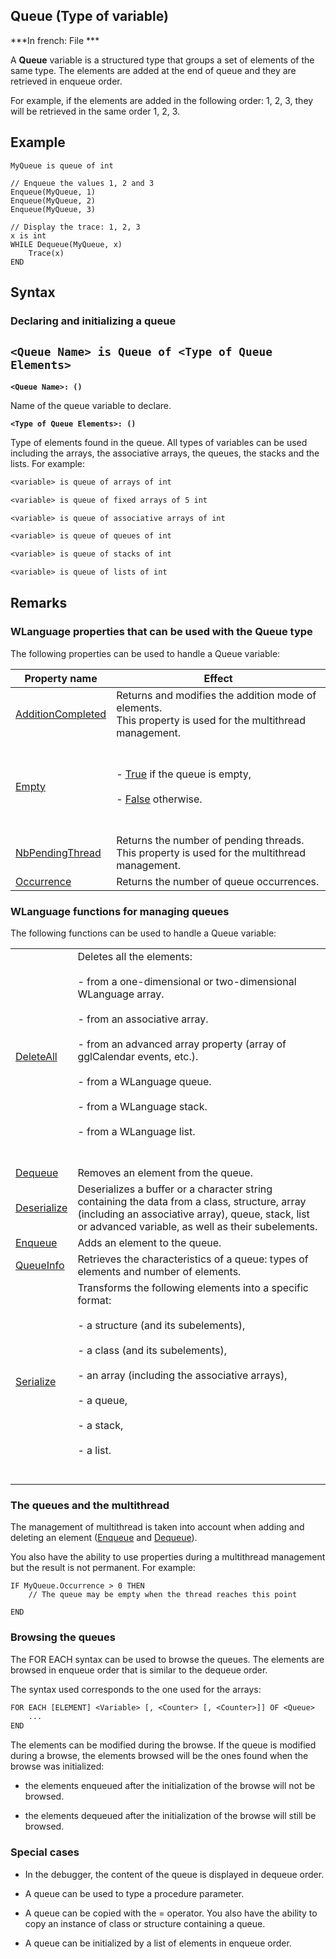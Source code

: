 


## Queue (Type of variable)

***In french: File ***
				



<a name="XUse"></a>
<a name="Use"></a>
<a name="description"></a>
A **Queue** variable is a structured type that groups a set of elements of the same type. The elements are added at the end of queue and they are retrieved in enqueue order.

For example, if the elements are added in the following order: 1, 2, 3, they will be retrieved in the same order 1, 2, 3.


<a name="Example1"></a>
<a name="sample_code"></a>

## Example


```wl
MyQueue is queue of int

// Enqueue the values 1, 2 and 3
Enqueue(MyQueue, 1)
Enqueue(MyQueue, 2)
Enqueue(MyQueue, 3)

// Display the trace: 1, 2, 3
x is int
WHILE Dequeue(MyQueue, x)
	Trace(x)
END
```

<a name="XSYNTAX"></a>
<a name="SYNTAX1"></a>

## Syntax

### Declaring and initializing a queue

`<Queue Name> is Queue of <Type of Queue Elements>`
---

**`<Queue Name>: ()`**

Name of the queue variable to declare.

**`<Type of Queue Elements>: ()`**

Type of elements found in the queue. 
All types of variables can be used including the arrays, the associative arrays, the queues, the stacks and the lists. For example: 


```txt
<variable> is queue of arrays of int

<variable> is queue of fixed arrays of 5 int

<variable> is queue of associative arrays of int

<variable> is queue of queues of int

<variable> is queue of stacks of int

<variable> is queue of lists of int
```




<a name="NOTE0"></a>
<a name="NOTE0_1"></a>

## Remarks


### WLanguage properties that can be used with the Queue type
<a name="wlanguage_properties_that_can_used_with_the_queue_type_ELTPARAGRAPHE000070"></a>

The following properties can be used to handle a Queue variable: 

| Property name | Effect |
| --- | --- |
| [AdditionCompleted](../Proprietes/1000018388.md) | Returns and modifies the addition mode of elements.<br>This property is used for the multithread management. |
| [Empty](../Proprietes/2510126.md) | <br><br>- <u><u><u><u>True</u></u></u></u> if the queue is empty, <br><br>- <u><u><u><u>False</u></u></u></u> otherwise.<br><br><br> |
| [NbPendingThread](../Proprietes/1000018387.md) | Returns the number of pending threads.<br>This property is used for the multithread management. |
| [Occurrence](../Proprietes/2510097.md) | Returns the number of queue occurrences. |


<a name="NOTE0_2"></a>


### WLanguage functions for managing queues
<a name="wlanguage_functions_for_managing_queues_ELTPARAGRAPHE000113"></a>

The following functions can be used to handle a Queue variable: 


|   |   |
| --- | --- |
| [DeleteAll](../WDLang1/1000017357.md) | Deletes all the elements: <br><br>- from a one-dimensional or two-dimensional WLanguage array. <br><br>- from an associative array. <br><br>- from an advanced array property (array of gglCalendar events, etc.). <br><br>- from a WLanguage queue.<br><br>- from a WLanguage stack. <br><br>- from a WLanguage list.<br><br><br> |
| [Dequeue](../WDLang1/1000018322.md) | Removes an element from the queue. |
| [Deserialize](../WDLang1/3013066.md) | Deserializes a buffer or a character string containing the data from a class, structure, array (including an associative array), queue, stack, list or advanced variable, as well as their subelements. |
| [Enqueue](../WDLang1/1000018323.md) | Adds an element to the queue. |
| [QueueInfo](../WDLang1/1000019547.md) | Retrieves the characteristics of a queue: types of elements and number of elements. |
| [Serialize](../WDLang1/3013065.md) | Transforms the following elements into a specific format:<br><br>- a structure (and its subelements),<br><br>- a class (and its subelements),<br><br>- an array (including the associative arrays),<br><br>- a queue,<br><br>- a stack, <br><br>- a list. <br><br><br> |




<a name="NOTE0_3"></a>


### The queues and the multithread
<a name="the_queues_and_the_multithread_ELTPARAGRAPHE000121"></a>

The management of multithread is taken into account when adding and deleting an element ([Enqueue](../WDLang1/1000018323.md) and [Dequeue](../WDLang1/1000018322.md)).

You also have the ability to use properties during a multithread management but the result is not permanent. For example:


```wl
IF MyQueue.Occurrence > 0 THEN
	// The queue may be empty when the thread reaches this point

END
```

<a name="NOTE0_4"></a>


### Browsing the queues
<a name="browsing_the_queues_ELTPARAGRAPHE000138"></a>

The FOR EACH syntax can be used to browse the queues. The elements are browsed in enqueue order that is similar to the dequeue order.

The syntax used corresponds to the one used for the arrays:


```txt
FOR EACH [ELEMENT] <Variable> [, <Counter> [, <Counter>]] OF <Queue>
	...
END
```

The elements can be modified during the browse. If the queue is modified during a browse, the elements browsed will be the ones found when the browse was initialized:

- the elements enqueued after the initialization of the browse will not be browsed.

- the elements dequeued after the initialization of the browse will still be browsed.



<a name="NOTE0_5"></a>


### Special cases
<a name="special_cases_ELTPARAGRAPHE000154"></a>

- In the debugger, the content of the queue is displayed in dequeue order.

- A queue can be used to type a procedure parameter.

- A queue can be copied with the = operator. You also have the ability to copy an instance of class or structure containing a queue.

- A queue can be initialized by a list of elements in enqueue order.





